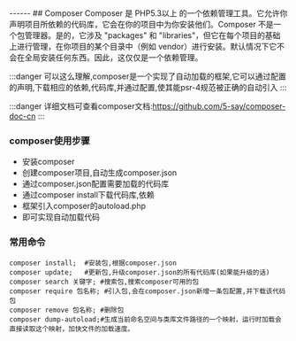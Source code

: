 <head>
     <title>EasySwoole 入门教程|swoole 入门教程|composer</title>
     <meta name="keywords" content="EasySwoole 入门教程|swoole 入门教程|composer"/>
     <meta name="description" content="EasySwoole 入门教程|swoole 入门教程|composer"/>
</head>
---<head>---
## Composer
Composer 是 PHP5.3以上 的一个依赖管理工具。它允许你声明项目所依赖的代码库，它会在你的项目中为你安装他们。Composer 不是一个包管理器。是的，它涉及 "packages" 和 "libraries"，但它在每个项目的基础上进行管理，在你项目的某个目录中（例如 vendor）进行安装。默认情况下它不会在全局安装任何东西。因此，这仅仅是一个依赖管理。


:::danger 
可以这么理解,composer是一个实现了自动加载的框架,它可以通过配置的声明,下载相应的依赖,代码库,并通过配置,使其能psr-4规范被正确的自动引入
:::


:::danger 
详细文档可查看composer文档:https://github.com/5-say/composer-doc-cn
:::

### composer使用步骤
 * 安装composer
 * 创建composer项目,自动生成composer.json
 * 通过composer.json配置需要加载的代码库
 * 通过composer install下载代码库,依赖
 * 框架引入composer的autoload.php
 * 即可实现自动加载代码
 

### 常用命令
```
composer install;  #安装包,根据composer.json
composer update;   #更新包,升级composer.json的所有代码库(如果能升级的话)
composer search 关键字; #搜索包,搜索composer可用的包
composer require 包名称; #引入包,会在composer.json新增一条包配置,并下载该代码包 
composer remove 包名称; #删除包
composer dump-autoload;#生成当前命名空间与类库文件路径的一个映射，运行时加载会直接读取这个映射，加快文件的加载速度。
```


 